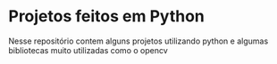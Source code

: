 # Projetos feitos em Python
 Nesse repositório contem alguns projetos utilizando python e algumas bibliotecas muito utilizadas como o opencv
